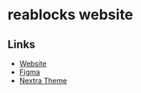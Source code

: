 # reablocks website

## Links
- [Website](https://reablocks.dev)
- [Figma](https://www.figma.com/community/file/1362434260683556564/reablocks-landing-page)
- [Nextra Theme](https://github.com/reaviz/reablocks-docs-theme)

